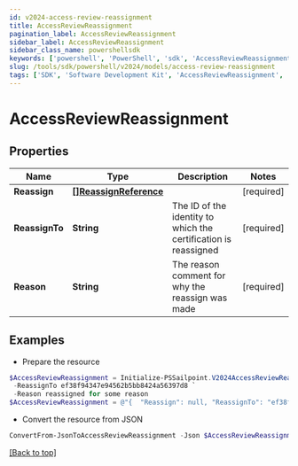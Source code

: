 ```yaml
---
id: v2024-access-review-reassignment
title: AccessReviewReassignment
pagination_label: AccessReviewReassignment
sidebar_label: AccessReviewReassignment
sidebar_class_name: powershellsdk
keywords: ['powershell', 'PowerShell', 'sdk', 'AccessReviewReassignment', 'V2024AccessReviewReassignment'] 
slug: /tools/sdk/powershell/v2024/models/access-review-reassignment
tags: ['SDK', 'Software Development Kit', 'AccessReviewReassignment', 'V2024AccessReviewReassignment']
---
```



# AccessReviewReassignment

## Properties

Name | Type | Description | Notes
------------ | ------------- | ------------- | -------------
**Reassign** | [**[]ReassignReference**](reassign-reference) |  | [required]
**ReassignTo** | **String** | The ID of the identity to which the certification is reassigned | [required]
**Reason** | **String** | The reason comment for why the reassign was made | [required]

## Examples

- Prepare the resource
```powershell
$AccessReviewReassignment = Initialize-PSSailpoint.V2024AccessReviewReassignment  -Reassign null `
 -ReassignTo ef38f94347e94562b5bb8424a56397d8 `
 -Reason reassigned for some reason
$AccessReviewReassignment = @"{  "Reassign": null, "ReassignTo": "ef38f94347e94562b5bb8424a56397d8", "Reason": "reassigned for some reason" }"@
```

- Convert the resource from JSON
```powershell
ConvertFrom-JsonToAccessReviewReassignment -Json $AccessReviewReassignment
```


[[Back to top]](#) 

